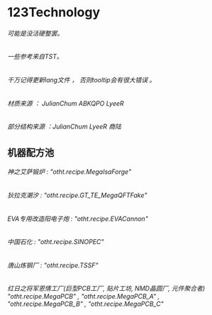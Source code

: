 # **123Technology**
######  可能是没活硬整罢。
######  一些参考来自TST。
######  千万记得更新lang文件 ， 否则tooltip会有很大错误 。
######  材质来源 ： JulianChum  ABKQPO  LyeeR
######  部分结构来源 ：JulianChum LyeeR 商陆
## **机器配方池**
###### 神之艾萨锻炉 : "otht.recipe.MegaIsaForge"
###### 狄拉克潮汐 : "otht.recipe.GT_TE_MegaQFTFake"
###### EVA专用改造阳电子炮 : "otht.recipe.EVACannon"
###### 中国石化 : "otht.recipe.SINOPEC"
###### 唐山炼钢厂 : "otht.recipe.TSSF"
###### 红日之将军恩情工厂(巨型PCB工厂, 贴片工坊, NMD晶圆厂, 元件聚合者) "otht.recipe.MegaPCB" , "otht.recipe.MegaPCB_A" , "otht.recipe.MegaPCB_B" , "otht.recipe.MegaPCB_C"
